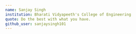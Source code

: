 ```yaml
---
name: Sanjay Singh  
institution: Bharati Vidyapeeth's College of Engineering   
quote: Do the best with what you have.
github_user: sanjaysingh101
---
```

